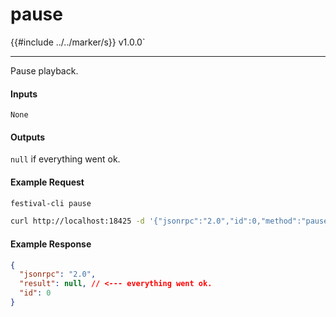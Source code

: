 # pause

{{#include ../../marker/s}} v1.0.0`

---

Pause playback.

#### Inputs
`None`

#### Outputs
`null` if everything went ok.

#### Example Request
```bash
festival-cli pause
```
```bash
curl http://localhost:18425 -d '{"jsonrpc":"2.0","id":0,"method":"pause"}'
```

#### Example Response
```json
{
  "jsonrpc": "2.0",
  "result": null, // <--- everything went ok.
  "id": 0
}
```
